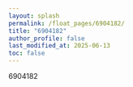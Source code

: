 ```yaml
---
layout: splash
permalink: /float_pages/6904182/
title: "6904182"
author_profile: false
last_modified_at: 2025-06-13
toc: false
---
```

 
6904182
